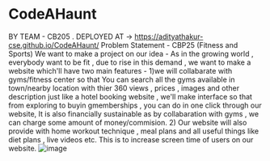 # CodeAHaunt
BY TEAM - CB205 .
DEPLOYED AT -> https://adityathakur-cse.github.io/CodeAHaunt/
Problem Statement - CBP25 (Fitness and Sports)
We want to make a project on our idea - As in the growing world , everybody want to be fit , due to rise in this demand , we want  to make a website which'll have two main features - 1)we will collabarate with gyms/fitness center so that You can search all the gyms available in town/nearby location with thier 360 views , prices , images and other description just like a hotel booking website , we'll make interface so that from exploring to buyin gmemberships , you can do in one click through our website, It is also financially sustainable as by collabaration with gyms , we can charge some amount of money/commision.
2) Our website will also provide with home workout technique , meal plans and all useful things like diet plans , live videos etc. This is to increase screen time of users on our website.
![image](https://github.com/adityathakur-cse/CodeAHaunt/assets/150160430/820772bb-89d2-4626-95c0-a8618b880170)
